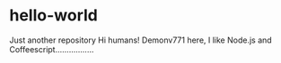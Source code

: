 # hello-world 
Just another  repository
Hi humans!
Demonv771 here, I like Node.js and Coffeescript.................
